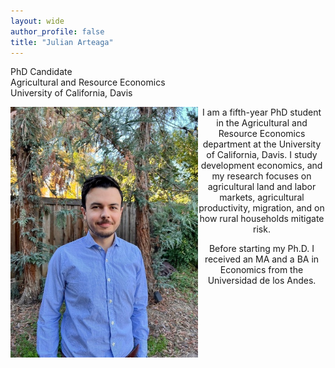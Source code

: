 ```yaml
---
layout: wide
author_profile: false
title: "Julian Arteaga"
---
```


PhD Candidate  
Agricultural and Resource Economics  
University of California, Davis

<img align="left" src="assets/Headshot.jpg" alt="Headshot" width="300">

<p align="center">
I am a fifth-year PhD student in the Agricultural and Resource Economics department at the University of California, Davis. I study development economics, and my research focuses on agricultural land and labor markets, agricultural productivity, migration, and on how rural households mitigate risk.
</p>

<p align="center">
Before starting my Ph.D. I received an MA and a BA in Economics from the Universidad de los Andes.
</p>
